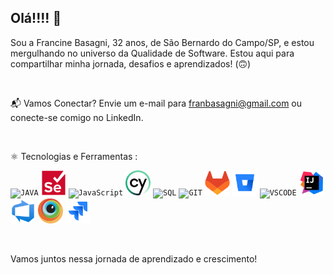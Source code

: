 ## Olá!!!! 🌟


Sou a Francine Basagni, 32 anos, de São Bernardo do Campo/SP, e estou mergulhando no universo da Qualidade de Software. Estou aqui para compartilhar minha jornada, desafios e aprendizados!  (🙃)


</div>


</br>


📬 Vamos Conectar?
Envie um e-mail para franbasagni@gmail.com ou conecte-se comigo no LinkedIn.


</div>


</br>



⚛️  Tecnologias e Ferramentas :


<code><img width="40px" src="https://img.icons8.com/color/48/000000/java-coffee-cup-logo.png" title = "JAVA"/></code>
<code><img width="40px" src="https://raw.githubusercontent.com/devicons/devicon/6910f0503efdd315c8f9b858234310c06e04d9c0/icons/selenium/selenium-original.svg" title = "Selenium"/></code>
<code><img width="40px" src="https://img.icons8.com/color/48/000000/javascript.png" title = "JavaScript"/></code>
<code><img width="40px" src="https://raw.githubusercontent.com/devicons/devicon/6910f0503efdd315c8f9b858234310c06e04d9c0/icons/cypressio/cypressio-original.svg" title = "Cypress"/></code>
<code><img width="40px" src="https://img.icons8.com/ios/50/000000/sql.png" title = "SQL"/></code>
<code><img width="40px" src="https://cdn.jsdelivr.net/gh/devicons/devicon/icons/git/git-original.svg" title = "GIT"/></code>
<code><img width="40px" src="https://raw.githubusercontent.com/devicons/devicon/6910f0503efdd315c8f9b858234310c06e04d9c0/icons/gitlab/gitlab-original.svg" title = "GITLAB"/></code>
<code><img width="40px" src="https://raw.githubusercontent.com/devicons/devicon/6910f0503efdd315c8f9b858234310c06e04d9c0/icons/bitbucket/bitbucket-original.svg" title = "Bitbucket"/></code>
<code><img width="40px" src="https://cdn.jsdelivr.net/gh/devicons/devicon@latest/icons/vscode/vscode-original.svg" title = "VSCODE"/></code>
<code><img width="40px" src="https://raw.githubusercontent.com/devicons/devicon/6910f0503efdd315c8f9b858234310c06e04d9c0/icons/intellij/intellij-original.svg" title = "Intellij"/></code>
<code><img width="40px" src="https://raw.githubusercontent.com/devicons/devicon/5fb9cb53cebb8515fc63c6e13d2789ee51c3bd06/icons/azuredevops/azuredevops-original.svg" title = "Azure"/></code>
<code><img width="40px" src="https://raw.githubusercontent.com/devicons/devicon/6910f0503efdd315c8f9b858234310c06e04d9c0/icons/browserstack/browserstack-original.svg" title = "Browserstack"/></code>
<code><img width="40px" src="https://raw.githubusercontent.com/devicons/devicon/6910f0503efdd315c8f9b858234310c06e04d9c0/icons/jira/jira-original.svg" title = "Jira"/></code>

</div>


</br>



Vamos juntos nessa jornada de aprendizado e crescimento!


   


